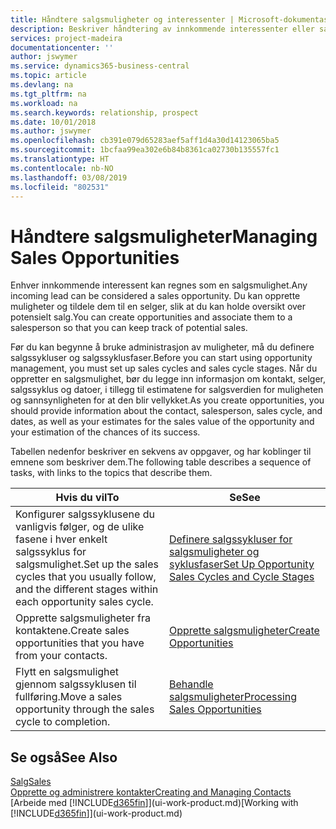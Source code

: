 ```yaml
---
title: Håndtere salgsmuligheter og interessenter | Microsoft-dokumentasjon
description: Beskriver håndtering av innkommende interessenter eller salgsmuligheter i Business Central, og tilknytningen av salgsmuligheten til en selger for å holde rede på potensielt salg.
services: project-madeira
documentationcenter: ''
author: jswymer
ms.service: dynamics365-business-central
ms.topic: article
ms.devlang: na
ms.tgt_pltfrm: na
ms.workload: na
ms.search.keywords: relationship, prospect
ms.date: 10/01/2018
ms.author: jswymer
ms.openlocfilehash: cb391e079d65283aef5aff1d4a30d14123065ba5
ms.sourcegitcommit: 1bcfaa99ea302e6b84b8361ca02730b135557fc1
ms.translationtype: HT
ms.contentlocale: nb-NO
ms.lasthandoff: 03/08/2019
ms.locfileid: "802531"
---
```

# <a name="managing-sales-opportunities"></a><span data-ttu-id="276d6-103">Håndtere salgsmuligheter</span><span class="sxs-lookup"><span data-stu-id="276d6-103">Managing Sales Opportunities</span></span>
<span data-ttu-id="276d6-104">Enhver innkommende interessent kan regnes som en salgsmulighet.</span><span class="sxs-lookup"><span data-stu-id="276d6-104">Any incoming lead can be considered a sales opportunity.</span></span> <span data-ttu-id="276d6-105">Du kan opprette muligheter og tildele dem til en selger, slik at du kan holde oversikt over potensielt salg.</span><span class="sxs-lookup"><span data-stu-id="276d6-105">You can create opportunities and associate them to a salesperson so that you can keep track of potential sales.</span></span>

<span data-ttu-id="276d6-106">Før du kan begynne å bruke administrasjon av muligheter, må du definere salgssykluser og salgssyklusfaser.</span><span class="sxs-lookup"><span data-stu-id="276d6-106">Before you can start using opportunity management, you must set up sales cycles and sales cycle stages.</span></span> <span data-ttu-id="276d6-107">Når du oppretter en salgsmulighet, bør du legge inn informasjon om kontakt, selger, salgssyklus og datoer, i tillegg til estimatene for salgsverdien for muligheten og sannsynligheten for at den blir vellykket.</span><span class="sxs-lookup"><span data-stu-id="276d6-107">As you create opportunities, you should provide information about the contact, salesperson, sales cycle, and dates, as well as your estimates for the sales value of the opportunity and your estimation of the chances of its success.</span></span>

<span data-ttu-id="276d6-108">Tabellen nedenfor beskriver en sekvens av oppgaver, og har koblinger til emnene som beskriver dem.</span><span class="sxs-lookup"><span data-stu-id="276d6-108">The following table describes a sequence of tasks, with links to the topics that describe them.</span></span>

| <span data-ttu-id="276d6-109">Hvis du vil</span><span class="sxs-lookup"><span data-stu-id="276d6-109">To</span></span> | <span data-ttu-id="276d6-110">Se</span><span class="sxs-lookup"><span data-stu-id="276d6-110">See</span></span> |
| --- | --- |
| <span data-ttu-id="276d6-111">Konfigurer salgssyklusene du vanligvis følger, og de ulike fasene i hver enkelt salgssyklus for salgsmulighet.</span><span class="sxs-lookup"><span data-stu-id="276d6-111">Set up the sales cycles that you usually follow, and the different stages within each opportunity sales cycle.</span></span> |[<span data-ttu-id="276d6-112">Definere salgssykluser for salgsmuligheter og syklusfaser</span><span class="sxs-lookup"><span data-stu-id="276d6-112">Set Up Opportunity Sales Cycles and Cycle Stages</span></span>](marketing-how-setup-opportunity-sales-cycles-stages.md) |
| <span data-ttu-id="276d6-113">Opprette salgsmuligheter fra kontaktene.</span><span class="sxs-lookup"><span data-stu-id="276d6-113">Create sales opportunities that you have from your contacts.</span></span> |[<span data-ttu-id="276d6-114">Opprette salgsmuligheter</span><span class="sxs-lookup"><span data-stu-id="276d6-114">Create Opportunities</span></span>](marketing-how-create-opportunities.md) |
| <span data-ttu-id="276d6-115">Flytt en salgsmulighet gjennom salgssyklusen til fullføring.</span><span class="sxs-lookup"><span data-stu-id="276d6-115">Move a sales opportunity through the sales cycle to completion.</span></span> |[<span data-ttu-id="276d6-116">Behandle salgsmuligheter</span><span class="sxs-lookup"><span data-stu-id="276d6-116">Processing Sales Opportunities</span></span>](marketing-processing-sales-opportunities.md) |

## <a name="see-also"></a><span data-ttu-id="276d6-117">Se også</span><span class="sxs-lookup"><span data-stu-id="276d6-117">See Also</span></span>
[<span data-ttu-id="276d6-118">Salg</span><span class="sxs-lookup"><span data-stu-id="276d6-118">Sales</span></span>](sales-manage-sales.md)  
[<span data-ttu-id="276d6-119">Opprette og administrere kontakter</span><span class="sxs-lookup"><span data-stu-id="276d6-119">Creating and Managing Contacts</span></span>](marketing-contacts.md)  
<span data-ttu-id="276d6-120">[Arbeide med [!INCLUDE[d365fin](includes/d365fin_md.md)]](ui-work-product.md)</span><span class="sxs-lookup"><span data-stu-id="276d6-120">[Working with [!INCLUDE[d365fin](includes/d365fin_md.md)]](ui-work-product.md)</span></span>
